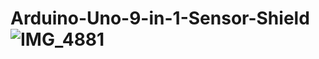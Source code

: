 # Arduino-Uno-9-in-1-Sensor-Shield![IMG_4881](https://github.com/user-attachments/assets/d00d5551-5037-46cf-8448-736b24c998db)
